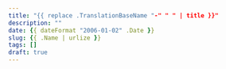```yaml
---
title: "{{ replace .TranslationBaseName "-" " " | title }}"
description: ""
date: {{ dateFormat "2006-01-02" .Date }}
slug: {{ .Name | urlize }}
tags: []
draft: true
---
```

